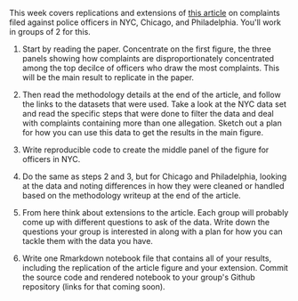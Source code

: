 This week covers replications and extensions of [this article](https://github.com/msr-ds3/coursework/blob/master/week4/ft_police_complaints.pdf) on complaints filed against police officers in NYC, Chicago, and Philadelphia. You'll work in groups of 2 for this.

1. Start by reading the paper. Concentrate on the first figure, the three panels showing how complaints are disproportionately concentrated among the top decilce of officers who draw the most complaints. This will be the main result to replicate in the paper.

2. Then read the methodology details at the end of the article, and follow the links to the datasets that were used. Take a look at the NYC data set and read the specific steps that were done to filter the data and deal with complaints containing more than one allegation. Sketch out a plan for how you can use this data to get the results in the main figure.

3. Write reproducible code to create the middle panel of the figure for officers in NYC.

4. Do the same as steps 2 and 3, but for Chicago and Philadelphia, looking at the data and noting differences in how they were cleaned or handled based on the methodology writeup at the end of the article.

5. From here think about extensions to the article. Each group will probably come up with different questions to ask of the data. Write down the questions your group is interested in along with a plan for how you can tackle them with the data you have. 

6. Write one Rmarkdown notebook file that contains all of your results, including the replication of the article figure and your extension. Commit the source code and rendered notebook to your group's Github repository (links for that coming soon).

<!--

2. Then use the [author provided data](original_autos_data_from_authors) to replicate the results of section 3.1 for models to predict car sales in the U.S.  See the `merged.csv` file.

3. Now track down the original source data online for car sales and auto-related searches, following links in the paper. Try using these data to replicate the results of section 3.1, and compare to step 2 above.

4. From here think about extensions. These might involve the autos models (Section 3.1) or models for other domains. Ideas for a few things you might try:  extending the models to current day examining how they perform over time, predicting the future instead of the present, improving the models with other features or data, or introducing new domains.

5. Write up all of your results in an Rmarkdown notebook file. Commit the source code and the rendered notebook to your group's Github repository:

  * [Group 1](https://github.com/msr-ds3/predicting-the-present-2020-group-1)
  * [Group 2](https://github.com/msr-ds3/predicting-the-present-2020-group-2)
  * [Group 3](https://github.com/msr-ds3/predicting-the-present-2020-group-3)
  * [Group 4](https://github.com/msr-ds3/predicting-the-present-2020-group-4)
  
  --->
